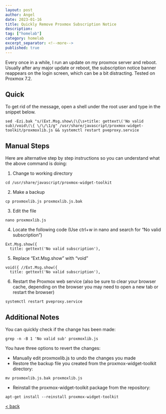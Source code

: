 ```yaml
---
layout: post
author: Angel
date: 2023-01-16
title: Quickly Remove Proxmox Subscription Notice
description:
tag: ["homelab"] 
category: homelab
excerpt_separator: <!--more-->
published: true
---
```


Every once in a while, I run an update on my proxmox server and reboot. <!--more--> Usually after any major update or reboot, the subscription notice banner reappears on the login screen, which can be a bit distracting. Tested on Proxmox 7.2.

## Quick

To get rid of the message, open a shell under the root user and type in the snippet below.

```
sed -Ezi.bak "s/(Ext.Msg.show\(\{\s+title: gettext\('No valid sub)/void\(\{ \/\/\1/g" /usr/share/javascript/proxmox-widget-toolkit/proxmoxlib.js && systemctl restart pveproxy.service
```

## Manual Steps

Here are alternative step by step instructions so you can understand what the above command is doing:

1. Change to working directory

```
cd /usr/share/javascript/proxmox-widget-toolkit
```
2. Make a backup

```
cp proxmoxlib.js proxmoxlib.js.bak
```
3. Edit the file

```
nano proxmoxlib.js
```
4. Locate the following code
(Use ctrl+w in nano and search for “No valid subscription”)

```
Ext.Msg.show({
  title: gettext('No valid subscription'),

```
5. Replace “Ext.Msg.show” with “void”

```
void({ //Ext.Msg.show({
  title: gettext('No valid subscription'),
```
6. Restart the Proxmox web service (also be sure to clear your browser cache, depending on the browser you may need to open a new tab or restart the browser)

```
systemctl restart pveproxy.service
```
## Additional Notes

You can quickly check if the change has been made:
```
grep -n -B 1 'No valid sub' proxmoxlib.js
```
You have three options to revert the changes:

- Manually edit  proxmoxlib.js to undo the changes you made
- Restore the backup file you created from the proxmox-widget-toolkit directory:

```
mv proxmoxlib.js.bak proxmoxlib.js
```
- Reinstall the proxmox-widget-toolkit package from the repository:

```
apt-get install --reinstall proxmox-widget-toolkit
```

[ < back ](/blog)
